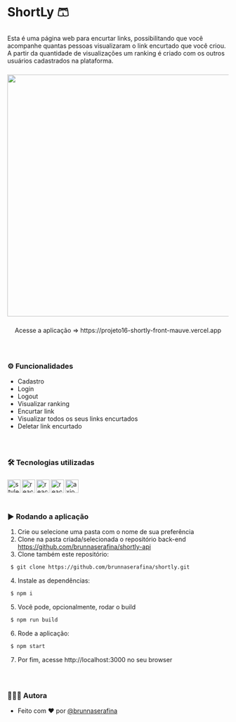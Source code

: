 <h1 align="left">ShortLy 🩳</h1>

###

<p align="left">Esta é uma página web para encurtar links, possibilitando que você acompanhe quantas pessoas visualizaram o link encurtado que você criou. A partir da quantidade de visualizações um ranking é criado com os outros usuários cadastrados na plataforma.</p>

###

<div align="center"> 

<img height="550" src="https://user-images.githubusercontent.com/106851605/215304683-b8f878bc-fca5-4bae-8bb8-b8acc5bc35c3.gif" />

</div> 

###

<p align="center">Acesse a aplicação => https://projeto16-shortly-front-mauve.vercel.app</p>


###

<br clear="both">

### ⚙️ Funcionalidades

- Cadastro
- Login
- Logout 
- Visualizar ranking
- Encurtar link
- Visualizar todos os seus links encurtados
- Deletar link encurtado


###

<br />

### 🛠️ Tecnologias utilizadas

###
  <img align="left" alt="styled-components" height="30px" src="https://img.shields.io/badge/styled--components-DB7093?style=for-the-badge&logo=styled-components&logoColor=white" />
  <img align="left" alt="react" height="30px" src="https://img.shields.io/badge/react-%2320232a.svg?style=for-the-badge&logo=react&logoColor=%2361DAFB" />
   <img align="left" alt="react-router" height="30px" src="https://img.shields.io/badge/React_Router-CA4245?style=for-the-badge&logo=react-router&logoColor=white" />
   <img align="left" alt="react-router" height="30px" src="https://camo.githubusercontent.com/76fbcc2b8eda3d26d881c9719074ec0af04410fdc2fb02438ffb72535046fb6b/68747470733a2f2f696d672e736869656c64732e696f2f62616467652f72656163742d6170702532302d2532333230323332612e7376673f267374796c653d666f722d7468652d626164676526636f6c6f723d363064646639266c6f676f3d7265616374266c6f676f436f6c6f723d253233363144414642" />
   <img align="left" alt="axios" height="30px" src="https://camo.githubusercontent.com/02621d023c99135970b1abbfe932b6a6a0b2e42aaebedae5f8299fd88d9ce029/68747470733a2f2f696d672e736869656c64732e696f2f62616467652f6178696f732532302d2532333230323332612e7376673f267374796c653d666f722d7468652d626164676526636f6c6f723d696e666f726d6174696f6e616c" />

###

<br />
<br />
<br />

### ▶️ Rodando a aplicação

1. Crie ou selecione uma pasta com o nome de sua preferência
2. Clone na pasta criada/selecionada o repositório back-end https://github.com/brunnaserafina/shortly-api
3. Clone também este repositório:

```bash
 $ git clone https://github.com/brunnaserafina/shortly.git
```
4. Instale as dependências:
```bash
 $ npm i
```
5. Você pode, opcionalmente, rodar o build 
```bash
 $ npm run build
```
6. Rode a aplicação:
```bash
 $ npm start
```
7. Por fim, acesse http://localhost:3000 no seu browser 
###
<br />

### 🙇🏻‍♀️ Autora

- Feito com ❤️ por [@brunnaserafina](https://www.github.com/brunnaserafina)
